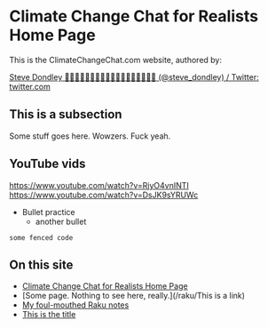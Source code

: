 # Climate Change Chat for Realists Home Page
    
This is the ClimateChangeChat.com website, authored by:

[Steve Dondley 💉💉💉💉💉💉💉💉💉💉💉💉💉💉💉💉💉💉 (@steve_dondley) / Twitter: twitter.com](https://twitter.com/steve_dondley)
## This is a subsection

Some stuff goes here. Wowzers. Fuck yeah.

## YouTube vids

https://www.youtube.com/watch?v=RjyO4vnINTI
https://www.youtube.com/watch?v=DsJK9sYRUWc

* Bullet practice
    * another bullet 

```
some fenced code
```

## On this site

- [Climate Change Chat for Realists Home Page](index)
- [Some page. Nothing to see here, really.](/raku/This is a link)
- [My foul-mouthed Raku notes](/raku/index)
- [This is the title](/twitter/markdown)
